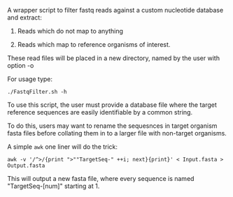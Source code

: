 A wrapper script to filter fastq reads against a custom nucleotide database and extract:

1. Reads which do not map to anything

2. Reads which map to reference organisms of interest.

These read files will be placed in a new directory, named by the user with option -o

For usage type:

    ./FastqFilter.sh -h

To use this script, the user must provide a database file where the target reference sequences are easily identifiable by a common string.

To do this, users may want to rename the sequesnces in target organism fasta files before collating them in to a larger file with non-target organisms.

A simple `awk` one liner will do the trick:

```
awk -v '/^>/{print ">""TargetSeq-" ++i; next}{print}' < Input.fasta > Output.fasta
```

This will output a new fasta file, where every sequence is named "TargetSeq-[num]" starting at 1.


